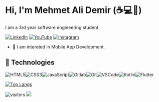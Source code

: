 # Hi, I'm Mehmet Ali Demir (:coffee::computer::rocket:)

I am a 3rd year software engineering student.
 
 [![LinkedIn](https://img.shields.io/badge/linkedin-%230077B5.svg?&style=for-the-badge&logo=linkedin&logoColor=white)](https://linkedin.com/in/mehmetalidemir) 
 [![YouTube](https://img.shields.io/badge/youtube-%23FF0000.svg?&style=for-the-badge&logo=youtube&logoColor=white)](https://www.youtube.com/channel/UCKLI_cuD7AFZKnWRNeTM5BA) 
 [![Instagram](https://img.shields.io/badge/instagram-%23bb3283.svg?&style=for-the-badge&logo=instagram&logoColor=white)](https://www.instagram.com/developer_camp/) 
 

- :muscle: I am intereted in Mobile App Development.



## :wrench: Technologies

![HTML5](https://img.icons8.com/color/30/html-5.png)![CSS3](https://img.icons8.com/color/30/css3.png)![JavaScript](https://img.icons8.com/color/30/javascript.png)![Gitlab](https://img.icons8.com/color/30/gitlab.png)![Git](https://img.icons8.com/color/30/git.png)![VSCode](https://img.icons8.com/color/30/visual-studio-code-2019.png)![Kotlin](https://img.icons8.com/color/30/kotlin.png)![Flutter](https://img.icons8.com/color/30/flutter.png)

</details>

[![Top Langs](https://github-readme-stats.vercel.app/api/top-langs/?username=mehmetalidemir&layout=compact)](https://github.com/mehmetalidemir/github-readme-stats)

![visitors](https://visitor-badge.laobi.icu/badge?page_id=mehmetalidemir)
![](https://komarev.com/ghpvc/?username=mehmetalidemir&style=flat-square&color=brightgreen)



[personal website]: https://mehmetalidemir.ml
[twitter]: https://twitter.com/wehmetalidemir
[instagram]: https://instagram.com/mehmetali_demir


